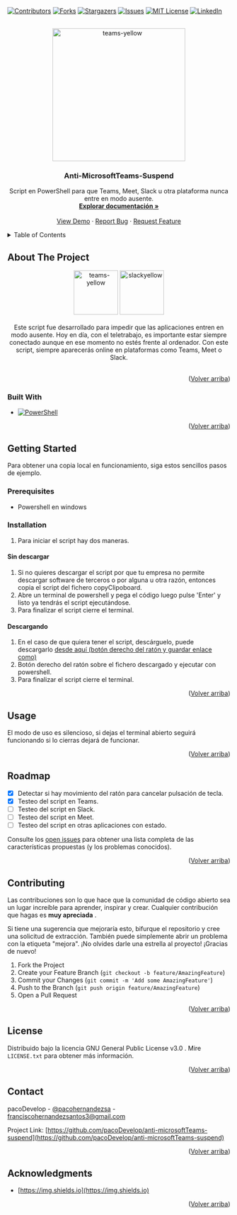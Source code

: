 


<a name="readme-top"></a>

[![Contributors][contributors-shield]][contributors-url]
[![Forks][forks-shield]][forks-url]
[![Stargazers][stars-shield]][stars-url]
[![Issues][issues-shield]][issues-url]
[![MIT License][license-shield]][license-url]
[![LinkedIn][linkedin-shield]][linkedin-url]



<!-- PROJECT LOGO -->
<br />
<div align="center">
  <a href="https://github.com/pacoDevelop/anti-microsoftTeams-suspend">
    <img src="https://user-images.githubusercontent.com/70912492/202856248-a0a654e6-063d-40fc-9bed-26f6347d0413.PNG"
     alt="teams-yellow" width="300" height="300">
  </a>

<h3 align="center">Anti-MicrosoftTeams-Suspend</h3>

  <p align="center">
	Script en PowerShell para que Teams, Meet, Slack u otra plataforma nunca entre en modo ausente.
    <br />
    <a href="https://github.com/pacoDevelop/anti-microsoftTeams-suspend"><strong>Explorar documentación »</strong></a>
    <br />
    <br />
    <a href="https://github.com/pacoDevelop/anti-microsoftTeams-suspend">View Demo</a>
    ·
    <a href="https://github.com/pacoDevelop/anti-microsoftTeams-suspend/issues">Report Bug</a>
    ·
    <a href="https://github.com/pacoDevelop/anti-microsoftTeams-suspend/issues">Request Feature</a>
  </p>
</div>



<!-- TABLE OF CONTENTS -->
<details>
  <summary>Table of Contents</summary>
  <ol>
    <li>
      <a href="#about-the-project">About The Project</a>
      <ul>
        <li><a href="#built-with">Built With</a></li>
      </ul>
    </li>
    <li>
      <a href="#getting-started">Getting Started</a>
      <ul>
        <li><a href="#prerequisites">Prerequisites</a></li>
        <li><a href="#installation">Installation</a></li>
      </ul>
    </li>
    <li><a href="#usage">Usage</a></li>
    <li><a href="#roadmap">Roadmap</a></li>
    <li><a href="#contributing">Contributing</a></li>
    <li><a href="#license">License</a></li>
    <li><a href="#contact">Contact</a></li>
    <li><a href="#acknowledgments">Acknowledgments</a></li>
  </ol>
</details>



<!-- ABOUT THE PROJECT -->
## About The Project
<div align="center">
<img src="https://user-images.githubusercontent.com/70912492/202856248-a0a654e6-063d-40fc-9bed-26f6347d0413.PNG"
     alt="teams-yellow" width="100" height="100">
  <img src="https://user-images.githubusercontent.com/70912492/202856250-fd255f71-d3f3-4cd3-b8b8-accc9681bb38.PNG" alt="slackyellow" width="100" height="100">
 <br />
 <br />
 Este script fue desarrollado para impedir que las aplicaciones entren en modo ausente. Hoy en día, con el teletrabajo, es importante estar siempre conectado aunque en ese momento no estés frente al ordenador. Con este script, siempre aparecerás online en plataformas como Teams, Meet o Slack.
<br />
 <br />


</div>
<p align="right">(<a href="#readme-top">Volver arriba</a>)</p>



### Built With

* [![PowerShell]][powershell-url] 

<p align="right">(<a href="#readme-top">Volver arriba</a>)</p>



<!-- GETTING STARTED -->
## Getting Started

 Para obtener una copia local en funcionamiento, siga estos sencillos pasos de ejemplo.

### Prerequisites

* Powershell en windows
			
### Installation

1. Para iniciar el script hay dos maneras.

#### Sin descargar

1. Si no quieres descargar el script por que tu empresa no permite descargar software de terceros o por alguna u otra razón, entonces copia el script del fichero copyClipoboard.
2. Abre un terminal de powershell y pega el código luego pulse 'Enter' y listo ya tendrás el script ejecutándose.
3. Para finalizar el script cierre el terminal.

#### Descargando

1. En el caso de que quiera tener el script, descárguelo, puede descargarlo [desde aquí (botón derecho del ratón y guardar enlace como)](https://github.com/pacoDevelop/anti-microsoftTeams-suspend/raw/main/Anti-MicrosoftTeams-Suspend.ps1)
2.	Botón derecho del ratón sobre el fichero descargado y ejecutar con powershell.
3. Para finalizar el script cierre el terminal.

<p align="right">(<a href="#readme-top">Volver arriba</a>)</p>



<!-- USAGE EXAMPLES -->
## Usage

El modo de uso es silencioso, si dejas el terminal abierto seguirá funcionando si lo cierras dejará de funcionar.




<p align="right">(<a href="#readme-top">Volver arriba</a>)</p>



<!-- ROADMAP -->
## Roadmap
- [x] Detectar si hay movimiento del ratón para cancelar pulsación de tecla.
- [x] Testeo del script en Teams.
- [ ] Testeo del script en Slack.
- [ ] Testeo del script en Meet.
- [ ] Testeo del script en otras aplicaciones con estado.

Consulte los [open issues](https://github.com/pacoDevelop/anti-microsoftTeams-suspend/issues) para obtener una lista completa de las características propuestas (y los problemas conocidos).
<p align="right">(<a href="#readme-top">Volver arriba</a>)</p>



<!-- CONTRIBUTING -->
## Contributing
Las contribuciones son lo que hace que la comunidad de código abierto sea un lugar increíble para aprender, inspirar y crear. Cualquier contribución que hagas es **muy apreciada** .

Si tiene una sugerencia que mejoraría esto, bifurque el repositorio y cree una solicitud de extracción. También puede simplemente abrir un problema con la etiqueta "mejora". ¡No olvides darle una estrella al proyecto! ¡Gracias de nuevo!

1. Fork the Project
2. Create your Feature Branch (`git checkout -b feature/AmazingFeature`)
3. Commit your Changes (`git commit -m 'Add some AmazingFeature'`)
4. Push to the Branch (`git push origin feature/AmazingFeature`)
5. Open a Pull Request

<p align="right">(<a href="#readme-top">Volver arriba</a>)</p>



<!-- LICENSE -->
## License

Distribuido bajo la licencia GNU General Public License v3.0 . Mire `LICENSE.txt` para obtener más información.

<p align="right">(<a href="#readme-top">Volver arriba</a>)</p>



<!-- CONTACT -->
## Contact

pacoDevelop - [@pacohernandezsa](https://twitter.com/pacohernandezsa) - franciscohernandezsantos3@gmail.com

Project Link: [https://github.com/pacoDevelop/anti-microsoftTeams-suspend](https://github.com/pacoDevelop/anti-microsoftTeams-suspend)

<p align="right">(<a href="#readme-top">Volver arriba</a>)</p>



<!-- ACKNOWLEDGMENTS -->
## Acknowledgments

* [https://img.shields.io](https://img.shields.io)


<p align="right">(<a href="#readme-top">Volver arriba</a>)</p>



<!-- MARKDOWN LINKS & IMAGES -->
<!-- https://www.markdownguide.org/basic-syntax/#reference-style-links -->
[contributors-shield]: https://img.shields.io/github/contributors/pacoDevelop/anti-microsoftTeams-suspend.svg?style=for-the-badge
[contributors-url]: https://github.com/pacoDevelop/anti-microsoftTeams-suspend/graphs/contributors
[forks-shield]: https://img.shields.io/github/forks/pacoDevelop/anti-microsoftTeams-suspend.svg?style=for-the-badge
[forks-url]: https://github.com/pacoDevelop/anti-microsoftTeams-suspend/network/members
[stars-shield]: https://img.shields.io/github/stars/pacoDevelop/anti-microsoftTeams-suspend.svg?style=for-the-badge
[stars-url]: https://github.com/pacoDevelop/anti-microsoftTeams-suspend/stargazers
[issues-shield]: https://img.shields.io/github/issues/pacoDevelop/anti-microsoftTeams-suspend.svg?style=for-the-badge
[issues-url]: https://github.com/pacoDevelop/anti-microsoftTeams-suspend/issues
[license-shield]: https://img.shields.io/github/license/pacoDevelop/anti-microsoftTeams-suspend.svg?style=for-the-badge
[license-url]: https://github.com/pacoDevelop/anti-microsoftTeams-suspend/blob/master/LICENSE.txt
[linkedin-shield]: https://img.shields.io/badge/-LinkedIn-black.svg?style=for-the-badge&logo=linkedin&colorB=555
[linkedin-url]: https://linkedin.com/in/francisco-hernandez-santos
[product-screenshot]: images/screenshot.png
[Next.js]: https://img.shields.io/badge/next.js-000000?style=for-the-badge&logo=nextdotjs&logoColor=white
[Python3]: https://img.shields.io/badge/python-3670A0?style=for-the-badge&logo=python&logoColor=ffdd54
[Next-url]: https://nextjs.org/
[Python-url]: https://python.org/
[React.js]: https://img.shields.io/badge/React-20232A?style=for-the-badge&logo=react&logoColor=61DAFB
[React-url]: https://reactjs.org/
[Vue.js]: https://img.shields.io/badge/Vue.js-35495E?style=for-the-badge&logo=vuedotjs&logoColor=4FC08D
[Vue-url]: https://vuejs.org/
[Angular.io]: https://img.shields.io/badge/Angular-DD0031?style=for-the-badge&logo=angular&logoColor=white
[Angular-url]: https://angular.io/
[Svelte.dev]: https://img.shields.io/badge/Svelte-4A4A55?style=for-the-badge&logo=svelte&logoColor=FF3E00
[Svelte-url]: https://svelte.dev/
[Laravel.com]: https://img.shields.io/badge/Laravel-FF2D20?style=for-the-badge&logo=laravel&logoColor=white
[Laravel-url]: https://laravel.com
[Bootstrap.com]: https://img.shields.io/badge/Bootstrap-563D7C?style=for-the-badge&logo=bootstrap&logoColor=white
[Bootstrap-url]: https://getbootstrap.com
[JQuery.com]: https://img.shields.io/badge/jQuery-0769AD?style=for-the-badge&logo=jquery&logoColor=white
[JQuery-url]: https://jquery.com 
[powershell]: https://img.shields.io/badge/PowerShell-%235391FE.svg?style=for-the-badge&logo=powershell&logoColor=white
[powershell-url]: https://docs.microsoft.com/es-es/powershell
